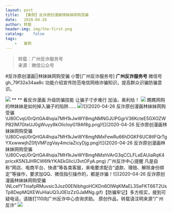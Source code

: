 ```yaml
---
layout:	post
title:	【案例】反诈原创漫画林妹妹网购受骗
date:	2020-04-26
author:	转载
header-img:	img/the-first.png
catalog:	false
tags:
	-	案例
---
```


<blockquote><p>转载：广州反诈服务号<br>
来源：微信公众号</p></blockquote>

#反诈原创漫画||林妹妹网购受骗
小警[广州反诈服务号]
**广州反诈服务号**
微信号gh_79f32a34aa8c
功能介绍宣传防范电信网络诈骗知识，提高群众识骗防骗意识。

![]({{site.baseurl}}/postimg/U80CvqU0rQqstOkk1ZOt3K0OXODsBHtg7jKzlUqFnzb6A3PibR5WcaJP7Vnh4Xz0JkGRxH45Xicd7klCpCJjb5qQ.gif)
**
**
看反诈漫画
升级防骗技能
让骗子寸步难行
加油，奥利给！
![]({{site.baseurl}}/postimg/U80CvqU0rQqstOkk1ZOt3K0OXODsBHtgSbEKGpcLQfLlk1NlfhFoXptnS0gwIPE6tNYic7f3pGOURKT8qxL9N4g.gif)
瞧瞧网购的林妹妹是如何掉入骗子的陷阱……
![]({{site.baseurl}}/postimg/U80CvqU0rQrtGA4hqia7MH1kJwWY8mgNMgrGNobWgItZ2EOPbhqW5ghCqTCic7b6Gn5mKrpZicAovnPlmtmibFbKSg.png)![](2020-04-26
反诈原创漫画林妹妹网购受骗\\U80CvqU0rQrtGA4hqia7MH1kJwWY8mgNMNGJUPGgrV36KcteE5GXOZWPB2lM7GteUJ0gWuyy8kOIicloyG19Af8g.png)![](2020-04-26
反诈原创漫画林妹妹网购受骗\\U80CvqU0rQrtGA4hqia7MH1kJwWY8mgNMxFewRu66hDGKF6UC8tIFQrTgYXxwwwjhZ0fjVMFzgVay4mciaZicyDjg.png)![](2020-04-26
反诈原创漫画林妹妹网购受骗\\U80CvqU0rQrtGA4hqia7MH1kJwWY8mgNMshVArG3qCCLFLeEAUiaRqK4pricxK5N3JHRCW6fkYKAEkGlicU3vtOFyA.png)
广州反诈中心提醒
凡是自称“网店、电商平台、快递”等各类客服，来电要求配合“退款、理赔、解除身份绑定”等操作，要求加QQ、微信指引操作的，都是诈骗！![](2020-04-26
反诈原创漫画林妹妹网购受骗\\NLcefYTniafpRMuvsic3Joz00ENibhgoHCKDn6OlWqKMaEL3SeFKT66T2UsTp8DepMQXEWuHiaUQ3J0ElzZzGJaMNg.gif)【防骗牢记】多方核实，接到可疑电话，请拨打110向广州反诈中心咨询求助。
原创作品，转载请注明来源“广州反诈”
![]({{site.baseurl}}/postimg/U80CvqU0rQqstOkk1ZOt3K0OXODsBHtgFWrODhRqk5xjjjsokVq1Z79icR57V2o08GSRdBXoVLA5VEghpIzpXuQ.jpeg)
